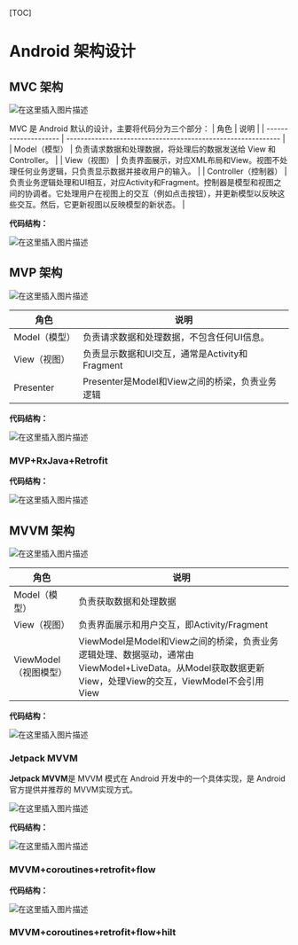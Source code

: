 [TOC]

# Android 架构设计

## MVC 架构

![在这里插入图片描述](https://img-blog.csdnimg.cn/89a7d1a688fd40fca75122484e58fce8.png)

MVC 是 Android 默认的设计，主要将代码分为三个部分：
| 角色                 | 说明                                                         |
| -------------------- | ------------------------------------------------------------ |
| Model（模型）        | 负责请求数据和处理数据，将处理后的数据发送给 View 和 Controller。 |
| View（视图）         | 负责界面展示，对应XML布局和View。视图不处理任何业务逻辑，只负责显示数据并接收用户的输入。 |
| Controller（控制器） | 负责业务逻辑处理和UI相互，对应Activity和Fragment。控制器是模型和视图之间的协调者。它处理用户在视图上的交互（例如点击按钮），并更新模型以反映这些交互。然后，它更新视图以反映模型的新状态。 |

**代码结构：**

![在这里插入图片描述](https://img-blog.csdnimg.cn/aff68e401d194e73ae64fc81908ce8bd.png)

## MVP 架构

![在这里插入图片描述](https://img-blog.csdnimg.cn/9e2e25ab6a474aafb1a14ae3177ba078.png)

| 角色          | 说明                                           |
| ------------- | ---------------------------------------------- |
| Model（模型） | 负责请求数据和处理数据，不包含任何UI信息。     |
| View（视图）  | 负责显示数据和UI交互，通常是Activity和Fragment |
| Presenter     | Presenter是Model和View之间的桥梁，负责业务逻辑 |

**代码结构：**

![在这里插入图片描述](https://img-blog.csdnimg.cn/43981a24bd9d42bbabce1c75dcaa8208.png)

### MVP+RxJava+Retrofit

**代码结构：**

![在这里插入图片描述](https://img-blog.csdnimg.cn/b8436d1572d84ce28beaf3410ebc1109.png)

## MVVM 架构

![在这里插入图片描述](https://img-blog.csdnimg.cn/20210518115543344.png?x-oss-process=image/watermark,type_ZmFuZ3poZW5naGVpdGk,shadow_10,text_aHR0cHM6Ly9ibG9nLmNzZG4ubmV0L3FxXzE0ODc2MTMz,size_16,color_FFFFFF,t_70)

| 角色                  | 说明                                                         |
| --------------------- | ------------------------------------------------------------ |
| Model（模型）         | 负责获取数据和处理数据                                       |
| View（视图）          | 负责界面展示和用户交互，即Activity/Fragment                  |
| ViewModel（视图模型） | ViewModel是Model和View之间的桥梁，负责业务逻辑处理、数据驱动，通常由ViewModel+LiveData。从Model获取数据更新View，处理View的交互，ViewModel不会引用View |

**代码结构：**

![在这里插入图片描述](https://img-blog.csdnimg.cn/f80736896dc24456accb31fdf5212408.png)



### Jetpack MVVM

**Jetpack MVVM**是 MVVM 模式在 Android 开发中的一个具体实现，是 Android 官方提供并推荐的 MVVM实现方式。
 
![在这里插入图片描述](https://img-blog.csdnimg.cn/2021032723012254.png?x-oss-process=image/watermark,type_ZmFuZ3poZW5naGVpdGk,shadow_10,text_aHR0cHM6Ly9ibG9nLmNzZG4ubmV0L3FxXzE0ODc2MTMz,size_16,color_FFFFFF,t_70)

**代码结构：**

![在这里插入图片描述](https://img-blog.csdnimg.cn/f108c9f7a8ef46e8b8dc1ebcb8968a81.png)


### MVVM+coroutines+retrofit+flow

**代码结构：**

![在这里插入图片描述](https://img-blog.csdnimg.cn/2b5b5ac487334c6885546ceeabf70f38.png)

### MVVM+coroutines+retrofit+flow+hilt